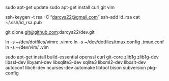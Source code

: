 sudo apt-get update
sudo apt-get install curl git vim

ssh-keygen -t rsa -C “darcys22@gmail.com”
ssh-add id_rsa
cat ~/.ssh/id_rsa.pub

git clone git@github.com:darcys22/dev.git

ln -s ~/dev/dotfiles/vimrc .vimrc
ln -s ~/dev/dotfiles/tmux.config .tmux.conf
ln -s ~/dev/vim/ .vim

sudo apt-get install build-essential openssl curl git-core zlib1g zlib1g-dev libssl-dev libyaml-dev libsqlite3-dev sqlite3 libxml2-dev libxslt-dev autoconf libc6-dev ncurses-dev automake libtool bison subversion pkg-config

